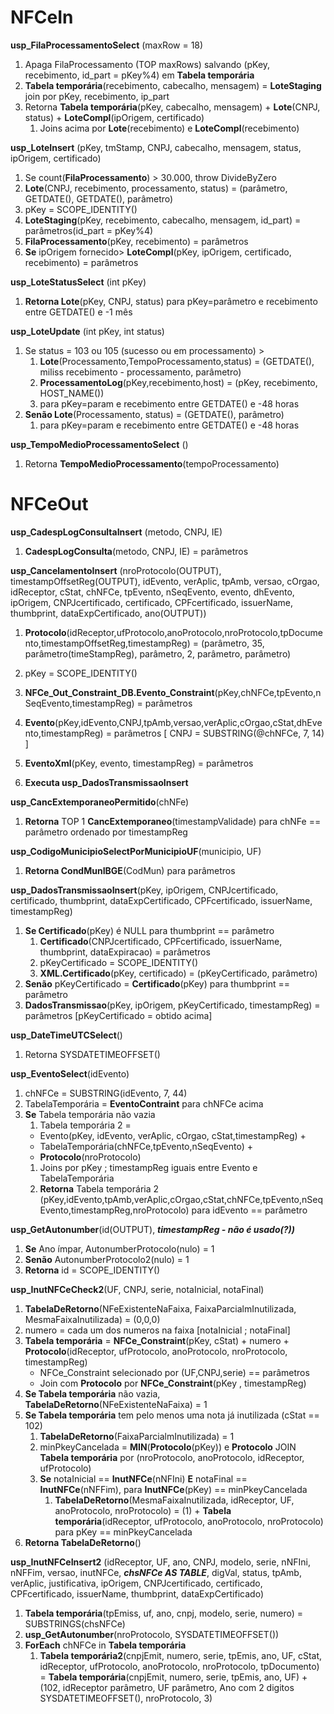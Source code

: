 # NFCeIn


**usp_FilaProcessamentoSelect** (maxRow = 18)

1. Apaga FilaProcessamento (TOP maxRows) salvando (pKey, recebimento, id_part = pKey%4) em **Tabela temporária**
2. **Tabela temporária**(recebimento, cabecalho, mensagem) = **LoteStaging** join por pKey, recebimento, ip_part
3. Retorna **Tabela temporária**(pKey, cabecalho, mensagem) + **Lote**(CNPJ, status) + **LoteCompl**(ipOrigem, certificado)
    1. Joins acima por **Lote**(recebimento) e **LoteCompl**(recebimento)

**usp_LoteInsert** (pKey, tmStamp, CNPJ, cabecalho, mensagem, status, ipOrigem, certificado)

1. Se count(**FilaProcessamento**) > 30.000, throw DivideByZero
2. **Lote**(CNPJ, recebimento, processamento, status) = (parâmetro, GETDATE(), GETDATE(), parâmetro)
3. pKey = SCOPE_IDENTITY()
4. **LoteStaging**(pKey, recebimento, cabecalho, mensagem, id_part) = parâmetros(id_part = pKey%4)
5. **FilaProcessamento**(pKey, recebimento) = parâmetros
6. **Se** ipOrigem fornecido> **LoteCompl**(pKey, ipOrigem, certificado, recebimento) = parâmetros

**usp_LoteStatusSelect** (int pKey)

1. **Retorna Lote**(pKey, CNPJ, status) para pKey=parâmetro e recebimento entre GETDATE() e -1 mês

**usp_LoteUpdate** (int pKey, int status)

1. Se status = 103 ou 105 (sucesso ou em processamento) >
   1. **Lote**(Processamento,TempoProcessamento,status) = (GETDATE(), miliss recebimento - processamento, parâmetro)
   2. **ProcessamentoLog**(pKey,recebimento,host) = (pKey, recebimento, HOST_NAME())
   3. para pKey=param e recebimento entre GETDATE() e -48 horas
2. **Senão Lote**(Processamento, status) = (GETDATE(), parâmetro)
   1. para pKey=param e recebimento entre GETDATE() e -48 horas

**usp_TempoMedioProcessamentoSelect** ()

1. Retorna **TempoMedioProcessamento**(tempoProcessamento)
 

# NFCeOut

**usp_CadespLogConsultaInsert** (metodo, CNPJ, IE)

1. **CadespLogConsulta**(metodo, CNPJ, IE) = parâmetros

**usp_CancelamentoInsert** (nroProtocolo(OUTPUT), timestampOffsetReg(OUTPUT), idEvento, verAplic, tpAmb, versao, cOrgao, idReceptor, cStat, chNFCe, tpEvento, nSeqEvento, evento, dhEvento, ipOrigem, CNPJcertificado, certificado, CPFcertificado, issuerName, thumbprint, dataExpCertificado, ano(OUTPUT))

1. **Protocolo**(idReceptor,ufProtocolo,anoProtocolo,nroProtocolo,tpDocumento,timestampOffsetReg,timestampReg) = (parâmetro, 35, parâmetro(timeStampReg), parâmetro, 2, parâmetro, parâmetro)
2. pKey = SCOPE_IDENTITY()

3. **NFCe_Out_Constraint_DB.Evento_Constraint**(pKey,chNFCe,tpEvento,nSeqEvento,timestampReg) = parâmetros

4. **Evento**(pKey,idEvento,CNPJ,tpAmb,versao,verAplic,cOrgao,cStat,dhEvento,timestampReg) = parâmetros [ CNPJ = SUBSTRING(@chNFCe, 7, 14) ]

5. **EventoXml**(pKey, evento, timestampReg) = parâmetros

6. **Executa usp_DadosTransmissaoInsert**

**usp_CancExtemporaneoPermitido**(chNFe)

1. **Retorna** TOP 1 **CancExtemporaneo**(timestampValidade) para chNFe == parâmetro ordenado por timestampReg

**usp_CodigoMunicipioSelectPorMunicipioUF**(municipio, UF)

1. **Retorna CondMunIBGE**(CodMun) para parâmetros

**usp_DadosTransmissaoInsert**(pKey, ipOrigem, CNPJcertificado, certificado, thumbprint, dataExpCertificado, CPFcertificado, issuerName, timestampReg)

1. **Se Certificado**(pKey) é NULL para thumbprint == parâmetro
    1. **Certificado**(CNPJcertificado, CPFcertificado, issuerName, thumbprint, dataExpiracao) = parâmetros
    2. pKeyCertificado = SCOPE_IDENTITY()
    3. **XML.Certificado**(pKey, certificado) = (pKeyCertificado, parâmetro)
2. **Senão** pKeyCertificado = **Certificado**(pKey) para thumbprint == parâmetro
3. **DadosTransmissao**(pKey, ipOrigem, pKeyCertificado, timestampReg) = parâmetros [pKeyCertificado = obtido acima]

**usp_DateTimeUTCSelect**()

1. Retorna SYSDATETIMEOFFSET()

**usp_EventoSelect**(idEvento)

1. chNFCe = SUBSTRING(idEvento, 7, 44)
2. TabelaTemporária = **EventoContraint** para chNFCe acima
3. **Se** Tabela temporária não vazia
   1. Tabela temporária 2 =
     * Evento(pKey, idEvento, verAplic, cOrgao, cStat,timestampReg) +
     * TabelaTemporária(chNFCe,tpEvento,nSeqEvento) +
     * **Protocolo**(nroProtocolo)
     1. Joins por pKey ; timestampReg iguais entre Evento e TabelaTemporária
   2. **Retorna** Tabela temporária 2 (pKey,idEvento,tpAmb,verAplic,cOrgao,cStat,chNFCe,tpEvento,nSeqEvento,timestampReg,nroProtocolo) para idEvento == parâmetro

**usp_GetAutonumber**(id(OUTPUT), **_timestampReg - não é usado(?))_**

1. **Se** Ano ímpar, AutonumberProtocolo(nulo) = 1
2. **Senão**  AutonumberProtocolo2(nulo) = 1
3. **Retorna** id = SCOPE_IDENTITY()

**usp_InutNFCeCheck2**(UF, CNPJ, serie, notaInicial, notaFinal)

1. **TabelaDeRetorno**(NFeExistenteNaFaixa, FaixaParcialmInutilizada, MesmaFaixaInutilizada) = (0,0,0)
2. numero = cada um dos numeros na faixa [notaInicial ; notaFinal]
3. **Tabela temporária** = **NFCe_Constraint**(pKey, cStat) + numero + **Protocolo**(idReceptor, ufProtocolo, anoProtocolo, nroProtocolo, timestampReg)
   * NFCe_Constraint selecionado por (UF,CNPJ,serie) == parâmetros
   * Join com **Protocolo** por **NFCe_Constraint**(pKey , timestampReg)
4. **Se Tabela temporária** não vazia, **TabelaDeRetorno**(NFeExistenteNaFaixa) = 1
5. **Se Tabela temporária** tem pelo menos uma nota já inutilizada (cStat == 102)
   1. **TabelaDeRetorno**(FaixaParcialmInutilizada) = 1
   2. minPkeyCancelada = **MIN**(**Protocolo**(pKey)) e **Protocolo** JOIN **Tabela temporária** por (nroProtocolo, anoProtocolo, idReceptor, ufProtocolo)
   3. **Se** notaInicial == **InutNFCe**(nNFIni) **E** notaFinal == **InutNFCe**(nNFFim), para **InutNFCe**(pKey) == minPkeyCancelada
      1. **TabelaDeRetorno**(MesmaFaixaInutilizada, idReceptor, UF, anoProtocolo, nroProtocolo) = (1) + **Tabela temporária**(idReceptor, ufProtocolo, anoProtocolo, nroProtocolo) para pKey == minPkeyCancelada
6. **Retorna TabelaDeRetorno**()

**usp_InutNFCeInsert2** (idReceptor, UF, ano, CNPJ, modelo, serie, nNFIni, nNFFim, versao, inutNFCe, **_chsNFCe AS TABLE_**, digVal, status, tpAmb, verAplic, justificativa, ipOrigem, CNPJcertificado, certificado, CPFcertificado, issuerName, thumbprint, dataExpCertificado)

1. **Tabela temporária**(tpEmiss, uf, ano, cnpj, modelo, serie, numero) = SUBSTRINGS(chsNFCe)
2. **usp_GetAutonumber**(nroProtocolo, SYSDATETIMEOFFSET())
3. **ForEach** chNFCe in **Tabela temporária**
   1. **Tabela temporária2**(cnpjEmit, numero, serie, tpEmis, ano, UF, cStat, idReceptor, ufProtocolo, anoProtocolo, nroProtocolo, tpDocumento) = **Tabela temporária**(cnpjEmit, numero, serie, tpEmis, ano, UF) + (102, idReceptor parâmetro, UF parâmetro, Ano com 2 digitos SYSDATETIMEOFFSET(), nroProtocolo, 3)
